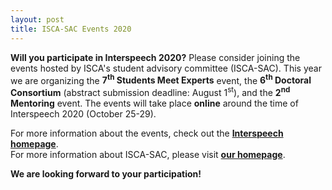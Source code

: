 ```yaml
---
layout: post
title: ISCA-SAC Events 2020
---
```


<strong>Will you participate in Interspeech 2020?</strong> Please consider joining the events hosted 
by ISCA's student advisory committee (ISCA-SAC).
This year we are organizing the <strong>7<sup>th</sup> Students Meet Experts</strong> event, 
the <strong>6<sup>th</sup> Doctoral Consortium</strong> (abstract submission deadline: August 1<sup>st</sup>), 
and the <strong>2<sup>nd</sup> Mentoring</strong> event.
The events will take place <strong>online</strong> around the time of Interspeech 2020 (October 25-29).

For more information about the events, check out the
<a href="http://www.interspeech2020.org/Student_Events/" target="_blank" rel="noopener"><strong>Interspeech homepage</strong></a>.<br>
For more information about ISCA-SAC, please visit
<a href="http://www.isca-students.org/sacweb/" target="_blank" rel="noopener"><strong>our homepage</strong></a>.


<strong>We are looking forward to your participation!</strong>
